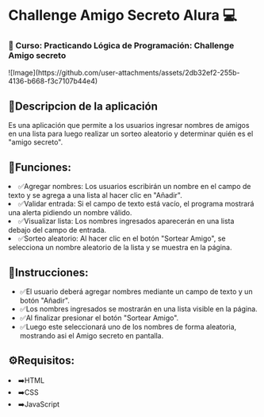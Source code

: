 <h1>Challenge Amigo Secreto Alura 💻</h1>

<h3>📒 Curso: Practicando Lógica de Programación: Challenge Amigo secreto</h3>
![Image](https://github.com/user-attachments/assets/2db32ef2-255b-4136-b668-f3c7107b44e4)

<h2>📍Descripcion de la aplicación</h2>
Es una aplicación que permite a los usuarios ingresar nombres de amigos en una lista para luego realizar un sorteo aleatorio y determinar quién es el "amigo secreto".

<h2>📌Funciones:</h2>

<li>✅Agregar nombres: Los usuarios escribirán un nombre en el campo de texto y se agrega a una lista al hacer clic en "Añadir".</li>
<li>✅Validar entrada: Si el campo de texto está vacío, el programa mostrará una alerta pidiendo un nombre válido.</li>
<li>✅Visualizar lista: Los nombres ingresados aparecerán en una lista debajo del campo de entrada.</li>
<li>✅Sorteo aleatorio: Al hacer clic en el botón "Sortear Amigo", se selecciona un nombre aleatorio de la lista y se muestra en la página.</li>

<h2>📌Instrucciones:</h2>
<ul>
<li>✅El usuario deberá agregar nombres mediante un campo de texto y un botón "Añadir".</li>
<li>✅Los nombres ingresados se mostrarán en una lista visible en la página.</li>
<li>✅Al finalizar presionar el botón "Sortear Amigo".</li>
<li>✅Luego este seleccionará uno de los nombres de forma aleatoria, mostrando asi el Amigo secreto en pantalla.</li>
</ul>

<h2>⚙️Requisitos:</h2>
<li>➡️HTML</li>
<li>➡️CSS</li>
<li>➡️JavaScript</li>
